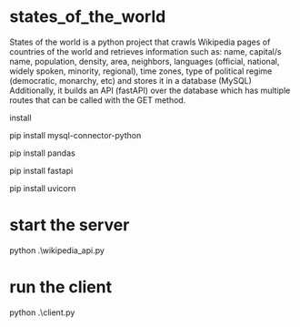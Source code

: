 # states_of_the_world

States of the world is a python project that crawls Wikipedia pages of countries of the world and retrieves information such as: name, capital/s name, population, density, area, neighbors, languages (official, national, widely spoken, minority, regional), time zones, type of political regime (democratic, monarchy, etc) and stores it in a database (MySQL)
Additionally, it builds an API (fastAPI) over the database which has multiple routes that can be called with the GET method.


install

pip install mysql-connector-python

pip install pandas

pip install fastapi

pip install uvicorn

# start the server

python .\wikipedia_api.py

# run the client

python .\client.py
